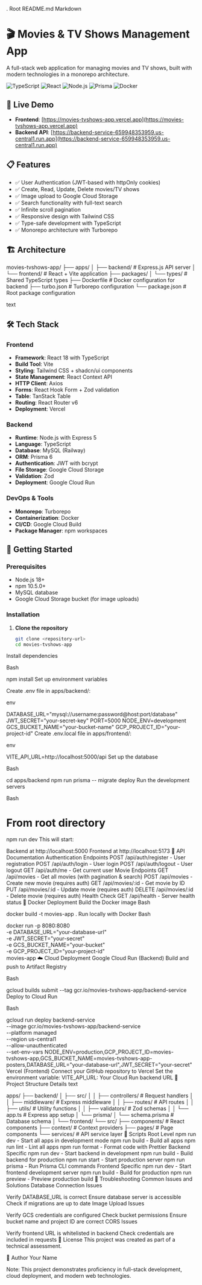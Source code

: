 . Root README.md
Markdown

# 🎬 Movies & TV Shows Management App

A full-stack web application for managing movies and TV shows, built with modern technologies in a monorepo architecture.

![TypeScript](https://img.shields.io/badge/TypeScript-007ACC?style=for-the-badge&logo=typescript&logoColor=white)
![React](https://img.shields.io/badge/React-20232A?style=for-the-badge&logo=react&logoColor=61DAFB)
![Node.js](https://img.shields.io/badge/Node.js-43853D?style=for-the-badge&logo=node.js&logoColor=white)
![Prisma](https://img.shields.io/badge/Prisma-3982CE?style=for-the-badge&logo=Prisma&logoColor=white)
![Docker](https://img.shields.io/badge/Docker-2496ED?style=for-the-badge&logo=docker&logoColor=white)

## 🚀 Live Demo

- **Frontend**: [https://movies-tvshows-app.vercel.app](https://movies-tvshows-app.vercel.app)
- **Backend API**: [https://backend-service-659948353959.us-central1.run.app](https://backend-service-659948353959.us-central1.run.app)

## 📋 Features

- ✅ User Authentication (JWT-based with httpOnly cookies)
- ✅ Create, Read, Update, Delete movies/TV shows
- ✅ Image upload to Google Cloud Storage
- ✅ Search functionality with full-text search
- ✅ Infinite scroll pagination
- ✅ Responsive design with Tailwind CSS
- ✅ Type-safe development with TypeScript
- ✅ Monorepo architecture with Turborepo

## 🏗️ Architecture
movies-tvshows-app/
├── apps/
│ ├── backend/ # Express.js API server
│ └── frontend/ # React + Vite application
├── packages/
│ └── types/ # Shared TypeScript types
├── Dockerfile # Docker configuration for backend
├── turbo.json # Turborepo configuration
└── package.json # Root package configuration

text


## 🛠️ Tech Stack

### Frontend
- **Framework**: React 18 with TypeScript
- **Build Tool**: Vite
- **Styling**: Tailwind CSS + shadcn/ui components
- **State Management**: React Context API
- **HTTP Client**: Axios
- **Forms**: React Hook Form + Zod validation
- **Table**: TanStack Table
- **Routing**: React Router v6
- **Deployment**: Vercel

### Backend
- **Runtime**: Node.js with Express 5
- **Language**: TypeScript
- **Database**: MySQL (Railway)
- **ORM**: Prisma 6
- **Authentication**: JWT with bcrypt
- **File Storage**: Google Cloud Storage
- **Validation**: Zod
- **Deployment**: Google Cloud Run

### DevOps & Tools
- **Monorepo**: Turborepo
- **Containerization**: Docker
- **CI/CD**: Google Cloud Build
- **Package Manager**: npm workspaces

## 🚀 Getting Started

### Prerequisites

- Node.js 18+
- npm 10.5.0+
- MySQL database
- Google Cloud Storage bucket (for image uploads)

### Installation

1. **Clone the repository**
   ```bash
   git clone <repository-url>
   cd movies-tvshows-app
Install dependencies

Bash

npm install
Set up environment variables

Create .env file in apps/backend/:

env

DATABASE_URL="mysql://username:password@host:port/database"
JWT_SECRET="your-secret-key"
PORT=5000
NODE_ENV=development
GCS_BUCKET_NAME="your-bucket-name"
GCP_PROJECT_ID="your-project-id"
Create .env.local file in apps/frontend/:

env

VITE_API_URL=http://localhost:5000/api
Set up the database

Bash

cd apps/backend
npm run prisma -- migrate deploy
Run the development servers

Bash

# From root directory
npm run dev
This will start:

Backend at http://localhost:5000
Frontend at http://localhost:5173
📝 API Documentation
Authentication Endpoints
POST /api/auth/register - User registration
POST /api/auth/login - User login
POST /api/auth/logout - User logout
GET /api/auth/me - Get current user
Movie Endpoints
GET /api/movies - Get all movies (with pagination & search)
POST /api/movies - Create new movie (requires auth)
GET /api/movies/:id - Get movie by ID
PUT /api/movies/:id - Update movie (requires auth)
DELETE /api/movies/:id - Delete movie (requires auth)
Health Check
GET /api/health - Server health status
🐳 Docker Deployment
Build the Docker image
Bash

docker build -t movies-app .
Run locally with Docker
Bash

docker run -p 8080:8080 \
  -e DATABASE_URL="your-database-url" \
  -e JWT_SECRET="your-secret" \
  -e GCS_BUCKET_NAME="your-bucket" \
  -e GCP_PROJECT_ID="your-project-id" \
  movies-app
☁️ Cloud Deployment
Google Cloud Run (Backend)
Build and push to Artifact Registry

Bash

gcloud builds submit --tag gcr.io/movies-tvshows-app/backend-service
Deploy to Cloud Run

Bash

gcloud run deploy backend-service \
  --image gcr.io/movies-tvshows-app/backend-service \
  --platform managed \
  --region us-central1 \
  --allow-unauthenticated \
  --set-env-vars NODE_ENV=production,GCP_PROJECT_ID=movies-tvshows-app,GCS_BUCKET_NAME=movies-tvshows-app-posters,DATABASE_URL="your-database-url",JWT_SECRET="your-secret"
Vercel (Frontend)
Connect your GitHub repository to Vercel
Set the environment variable:
VITE_API_URL: Your Cloud Run backend URL
📁 Project Structure Details
text

apps/
├── backend/
│   ├── src/
│   │   ├── controllers/     # Request handlers
│   │   ├── middleware/      # Express middleware
│   │   ├── routes/          # API routes
│   │   ├── utils/           # Utility functions
│   │   ├── validators/      # Zod schemas
│   │   └── app.ts          # Express app setup
│   └── prisma/
│       └── schema.prisma    # Database schema
│
└── frontend/
    └── src/
        ├── components/       # React components
        ├── context/         # Context providers
        ├── pages/           # Page components
        └── services/        # API service layer
🧪 Scripts
Root Level
npm run dev - Start all apps in development mode
npm run build - Build all apps
npm run lint - Lint all apps
npm run format - Format code with Prettier
Backend Specific
npm run dev - Start backend in development
npm run build - Build backend for production
npm run start - Start production server
npm run prisma - Run Prisma CLI commands
Frontend Specific
npm run dev - Start frontend development server
npm run build - Build for production
npm run preview - Preview production build
🔧 Troubleshooting
Common Issues and Solutions
Database Connection Issues

Verify DATABASE_URL is correct
Ensure database server is accessible
Check if migrations are up to date
Image Upload Issues

Verify GCS credentials are configured
Check bucket permissions
Ensure bucket name and project ID are correct
CORS Issues

Verify frontend URL is whitelisted in backend
Check credentials are included in requests
📄 License
This project was created as part of a technical assessment.

👤 Author
Your Name

Note: This project demonstrates proficiency in full-stack development, cloud deployment, and modern web technologies.
